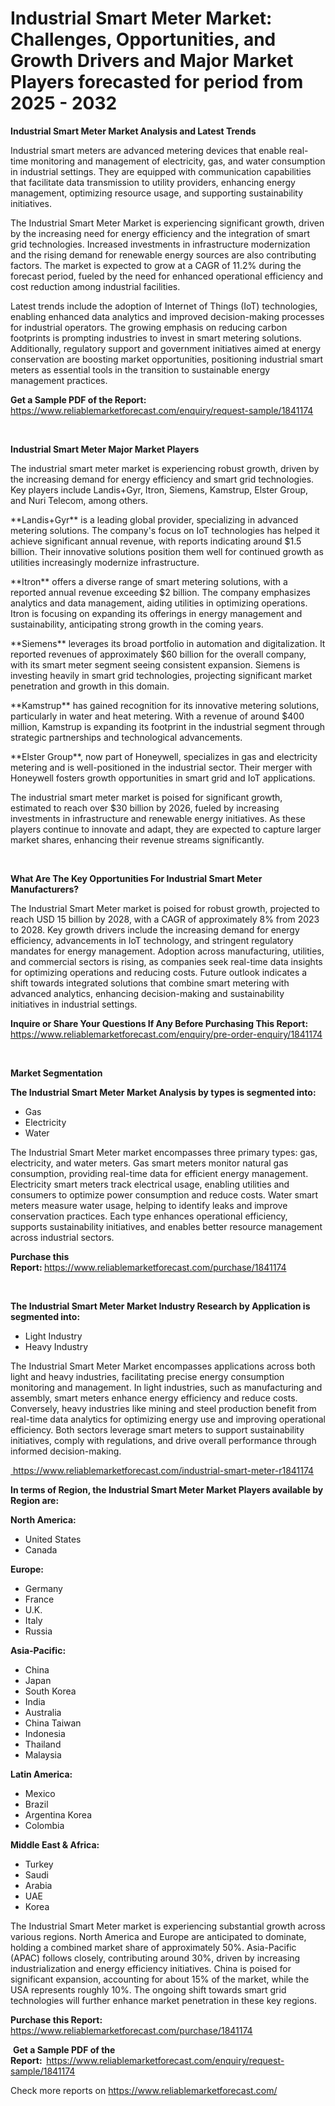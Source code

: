 <p><h1>Industrial Smart Meter Market: Challenges, Opportunities, and Growth Drivers and Major Market Players forecasted for period from 2025 - 2032</h1></p><p><strong>Industrial Smart Meter Market Analysis and Latest Trends</strong></p>
<p><p>Industrial smart meters are advanced metering devices that enable real-time monitoring and management of electricity, gas, and water consumption in industrial settings. They are equipped with communication capabilities that facilitate data transmission to utility providers, enhancing energy management, optimizing resource usage, and supporting sustainability initiatives.</p><p>The Industrial Smart Meter Market is experiencing significant growth, driven by the increasing need for energy efficiency and the integration of smart grid technologies. Increased investments in infrastructure modernization and the rising demand for renewable energy sources are also contributing factors. The market is expected to grow at a CAGR of 11.2% during the forecast period, fueled by the need for enhanced operational efficiency and cost reduction among industrial facilities.</p><p>Latest trends include the adoption of Internet of Things (IoT) technologies, enabling enhanced data analytics and improved decision-making processes for industrial operators. The growing emphasis on reducing carbon footprints is prompting industries to invest in smart metering solutions. Additionally, regulatory support and government initiatives aimed at energy conservation are boosting market opportunities, positioning industrial smart meters as essential tools in the transition to sustainable energy management practices.</p></p>
<p><strong>Get a Sample PDF of the Report:&nbsp;</strong> <a href="https://www.reliablemarketforecast.com/enquiry/request-sample/1841174?utm_campaign=3452&utm_medium=2&utm_source=Github&utm_content=ia&utm_term=10042025&utm_id=industrial-smart-meter">https://www.reliablemarketforecast.com/enquiry/request-sample/1841174</a></p>
<p>&nbsp;</p>
<p><strong>Industrial Smart Meter Major Market Players</strong></p>
<p><p>The industrial smart meter market is experiencing robust growth, driven by the increasing demand for energy efficiency and smart grid technologies. Key players include Landis+Gyr, Itron, Siemens, Kamstrup, Elster Group, and Nuri Telecom, among others.</p><p>**Landis+Gyr** is a leading global provider, specializing in advanced metering solutions. The company's focus on IoT technologies has helped it achieve significant annual revenue, with reports indicating around $1.5 billion. Their innovative solutions position them well for continued growth as utilities increasingly modernize infrastructure.</p><p>**Itron** offers a diverse range of smart metering solutions, with a reported annual revenue exceeding $2 billion. The company emphasizes analytics and data management, aiding utilities in optimizing operations. Itron is focusing on expanding its offerings in energy management and sustainability, anticipating strong growth in the coming years.</p><p>**Siemens** leverages its broad portfolio in automation and digitalization. It reported revenues of approximately $60 billion for the overall company, with its smart meter segment seeing consistent expansion. Siemens is investing heavily in smart grid technologies, projecting significant market penetration and growth in this domain.</p><p>**Kamstrup** has gained recognition for its innovative metering solutions, particularly in water and heat metering. With a revenue of around $400 million, Kamstrup is expanding its footprint in the industrial segment through strategic partnerships and technological advancements.</p><p>**Elster Group**, now part of Honeywell, specializes in gas and electricity metering and is well-positioned in the industrial sector. Their merger with Honeywell fosters growth opportunities in smart grid and IoT applications.</p><p>The industrial smart meter market is poised for significant growth, estimated to reach over $30 billion by 2026, fueled by increasing investments in infrastructure and renewable energy initiatives. As these players continue to innovate and adapt, they are expected to capture larger market shares, enhancing their revenue streams significantly.</p></p>
<p>&nbsp;</p>
<p><strong>What Are The Key Opportunities For Industrial Smart Meter Manufacturers?</strong></p>
<p><p>The Industrial Smart Meter market is poised for robust growth, projected to reach USD 15 billion by 2028, with a CAGR of approximately 8% from 2023 to 2028. Key growth drivers include the increasing demand for energy efficiency, advancements in IoT technology, and stringent regulatory mandates for energy management. Adoption across manufacturing, utilities, and commercial sectors is rising, as companies seek real-time data insights for optimizing operations and reducing costs. Future outlook indicates a shift towards integrated solutions that combine smart metering with advanced analytics, enhancing decision-making and sustainability initiatives in industrial settings.</p></p>
<p><strong>Inquire or Share Your Questions If Any Before Purchasing This Report:</strong> <a href="https://www.reliablemarketforecast.com/enquiry/pre-order-enquiry/1841174?utm_campaign=3452&utm_medium=2&utm_source=Github&utm_content=ia&utm_term=10042025&utm_id=industrial-smart-meter">https://www.reliablemarketforecast.com/enquiry/pre-order-enquiry/1841174</a></p>
<p>&nbsp;</p>
<p><strong>Market Segmentation</strong></p>
<p><strong>The Industrial Smart Meter Market Analysis by types is segmented into:</strong></p>
<p><ul><li>Gas</li><li>Electricity</li><li>Water</li></ul></p>
<p><p>The Industrial Smart Meter market encompasses three primary types: gas, electricity, and water meters. Gas smart meters monitor natural gas consumption, providing real-time data for efficient energy management. Electricity smart meters track electrical usage, enabling utilities and consumers to optimize power consumption and reduce costs. Water smart meters measure water usage, helping to identify leaks and improve conservation practices. Each type enhances operational efficiency, supports sustainability initiatives, and enables better resource management across industrial sectors.</p></p>
<p><strong>Purchase this Report:&nbsp;</strong><a href="https://www.reliablemarketforecast.com/purchase/1841174?utm_campaign=3452&utm_medium=2&utm_source=Github&utm_content=ia&utm_term=10042025&utm_id=industrial-smart-meter">https://www.reliablemarketforecast.com/purchase/1841174</a></p>
<p>&nbsp;</p>
<p><strong>The Industrial Smart Meter Market Industry Research by Application is segmented into:</strong></p>
<p><ul><li>Light Industry</li><li>Heavy Industry</li></ul></p>
<p><p>The Industrial Smart Meter Market encompasses applications across both light and heavy industries, facilitating precise energy consumption monitoring and management. In light industries, such as manufacturing and assembly, smart meters enhance energy efficiency and reduce costs. Conversely, heavy industries like mining and steel production benefit from real-time data analytics for optimizing energy use and improving operational efficiency. Both sectors leverage smart meters to support sustainability initiatives, comply with regulations, and drive overall performance through informed decision-making.</p></p>
<p><a href="https://www.reliablemarketforecast.com/industrial-smart-meter-r1841174?utm_campaign=3452&utm_medium=2&utm_source=Github&utm_content=ia&utm_term=10042025&utm_id=industrial-smart-meter">&nbsp;https://www.reliablemarketforecast.com/industrial-smart-meter-r1841174</a></p>
<p><strong>In terms of Region, the Industrial Smart Meter Market Players available by Region are:</strong></p>
<p>
    <p> <strong> North America: </strong>
        <ul>
            <li>United States</li>
            <li>Canada</li>
        </ul>
        </p> 
    <p> <strong> Europe: </strong>
        <ul>
            <li>Germany</li>
            <li>France</li>
            <li>U.K.</li>
            <li>Italy</li>
            <li>Russia</li>
        </ul>
        </p> 
    <p> <strong> Asia-Pacific: </strong>
        <ul>
            <li>China</li>
            <li>Japan</li>
            <li>South Korea</li>
            <li>India</li>
            <li>Australia</li>
            <li>China Taiwan</li>
            <li>Indonesia</li>
            <li>Thailand</li>
            <li>Malaysia</li>
        </ul>
        </p> 
    <p> <strong> Latin America: </strong>
        <ul>
            <li>Mexico</li>
            <li>Brazil</li>
            <li>Argentina Korea</li>
            <li>Colombia</li>
        </ul>
        </p> 
    <p> <strong> Middle East & Africa: </strong>
        <ul>
            <li>Turkey</li>
            <li>Saudi</li>
            <li>Arabia</li>
            <li>UAE</li>
            <li>Korea</li>
        </ul>
    </p>
    </p>
<p><p>The Industrial Smart Meter market is experiencing substantial growth across various regions. North America and Europe are anticipated to dominate, holding a combined market share of approximately 50%. Asia-Pacific (APAC) follows closely, contributing around 30%, driven by increasing industrialization and energy efficiency initiatives. China is poised for significant expansion, accounting for about 15% of the market, while the USA represents roughly 10%. The ongoing shift towards smart grid technologies will further enhance market penetration in these key regions.</p></p>
<p><strong>Purchase this Report: </strong><a href="https://www.reliablemarketforecast.com/purchase/1841174?utm_campaign=3452&utm_medium=2&utm_source=Github&utm_content=ia&utm_term=10042025&utm_id=industrial-smart-meter">https://www.reliablemarketforecast.com/purchase/1841174</a></p>
<p>&nbsp;<strong>Get a Sample PDF of the Report:&nbsp;&nbsp;</strong><a href="https://www.reliablemarketforecast.com/enquiry/request-sample/1841174?utm_campaign=3452&utm_medium=2&utm_source=Github&utm_content=ia&utm_term=10042025&utm_id=industrial-smart-meter">https://www.reliablemarketforecast.com/enquiry/request-sample/1841174</a></p>
<p><strong></strong></p>
<p>Check more reports on <a href="https://www.reliablemarketforecast.com/?utm_campaign=3452&utm_medium=2&utm_source=Github&utm_content=ia&utm_term=10042025&utm_id=industrial-smart-meter">https://www.reliablemarketforecast.com/</a></p>